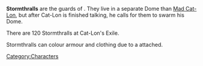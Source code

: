 **Stormthralls** are the guards of [](Cat-Lon's_Exile.md). They live in a separate Dome than
[Mad Cat-Lon](Mad_Cat-Lon.md "wikilink"), but after Cat-Lon is finished
talking, he calls for them to swarm his Dome.

There are 120 Stormthralls at Cat-Lon's Exile.

Stormthralls can colour armour and clothing due to a [](Colour_Scheme.md) attached.

[Category:Characters](Category:Characters "wikilink")